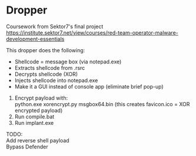 # Dropper
Coursework from Sektor7's final project  
https://institute.sektor7.net/view/courses/red-team-operator-malware-development-essentials

This dropper does the following:
+ Shellcode = message box (via notepad.exe)
+ Extracts shellcode from .rsrc
+ Decrypts shellcode (XOR)
+ Injects shellcode into notepad.exe
+ Make it a GUI instead of console app (eliminate brief pop-up)

1. Encrypt payload with:  
python.exe xorencrypt.py msgbox64.bin (this creates favicon.ico = XOR encrypted payload)
2. Run compile.bat
3. Run implant.exe

TODO:  
Add reverse shell payload  
Bypass Defender
